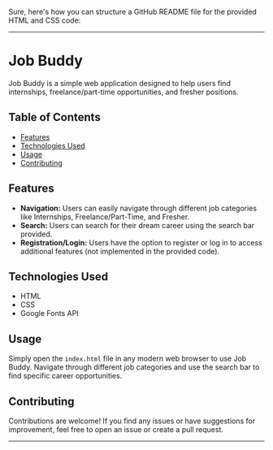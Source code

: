 Sure, here's how you can structure a GitHub README file for the provided HTML and CSS code:

---

# Job Buddy

Job Buddy is a simple web application designed to help users find internships, freelance/part-time opportunities, and fresher positions.

## Table of Contents

- [Features](#features)
- [Technologies Used](#technologies-used)
- [Usage](#usage)
- [Contributing](#contributing)

## Features

- **Navigation:** Users can easily navigate through different job categories like Internships, Freelance/Part-Time, and Fresher.
- **Search:** Users can search for their dream career using the search bar provided.
- **Registration/Login:** Users have the option to register or log in to access additional features (not implemented in the provided code).

## Technologies Used

- HTML
- CSS
- Google Fonts API

## Usage

Simply open the `index.html` file in any modern web browser to use Job Buddy. Navigate through different job categories and use the search bar to find specific career opportunities.

## Contributing

Contributions are welcome! If you find any issues or have suggestions for improvement, feel free to open an issue or create a pull request.

---
